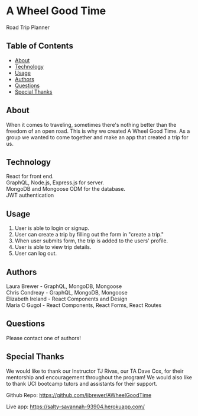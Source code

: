# A Wheel Good Time
Road Trip Planner

## Table of Contents
- [About](#about)
- [Technology](#technology)
- [Usage](#usage)
- [Authors](#authors)
- [Questions](#questions)
- [Special Thanks](#special-thanks)

## About
When it comes to traveling, sometimes there's nothing better than the freedom of an open road. This is why we created A Wheel Good Time. As a group we wanted to come together and make an app that created a trip for us.

## Technology
React for front end.  
GraphQL, Node.js, Express.js for server.  
MongoDB and Mongoose ODM for the database.  
JWT authentication

## Usage
1. User is able to login or signup.
2. User can create a trip by filling out the form in "create a trip."
3. When user submits form, the trip is added to the users' profile.
4. User is able to view trip details.
5. User can log out. 

## Authors
Laura Brewer - GraphQL, MongoDB, Mongoose  
Chris Condreay - GraphQL, MongoDB, Mongoose  
Elizabeth Ireland - React Components and Design  
Maria C Gugol - React Components, React Forms, React Routes

## Questions
Please contact one of authors!


## Special Thanks
We would like to thank our Instructor TJ Rivas, our TA Dave Cox, for their mentorship and encouragement throughout the program! We would also like to thank UCI bootcamp tutors and assistants for their support. 

Github Repo: https://github.com/ljbrewer/AWheelGoodTime

Live app:  https://salty-savannah-93904.herokuapp.com/ 

